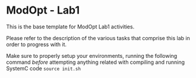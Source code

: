 # ModOpt - Lab1

This is the base template for ModOpt Lab1 activities.

Please refer to the description of the various tasks that comprise this lab in order to progress with it.

Make sure to properly setup your environments, running the following command *before* attempting anything related with compiling and running SystemC code
`source init.sh`
